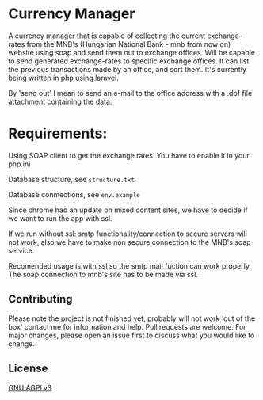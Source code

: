 # Currency Manager
A currency manager that is capable of collecting the current exchange-rates from the MNB's (Hungarian National Bank - mnb from now on) website using soap and send them out to exchange offices. Will be capable to send generated exchange-rates to specific exchange offices. It can list the previous transactions made by an office, and sort them. It's currently being written in php using laravel.

By 'send out' I mean to send an e-mail to the office address with a .dbf file attachment containing the data.

# Requirements: 
Using SOAP client to get the exchange rates. You have to enable it in your php.ini

Database structure, see ```structure.txt```

Database conmections, see ```env.example```

Since chrome had an update on mixed content sites, we have to decide if we want to run the app with ssl.

If we run without ssl: smtp functionality/connection to secure servers will not work, also we have to make non secure connection to the MNB's soap service.

Recomended usage is with ssl so the smtp mail fuction can work properly. The soap connection to mnb's site has to be made via ssl.

## Contributing
Please note the project is not finished yet, probably will not work 'out of the box' contact me for information and help.
Pull requests are welcome. For major changes, please open an issue first to discuss what you would like to change.

## License
[GNU AGPLv3](https://choosealicense.com/licenses/agpl-3.0/)
